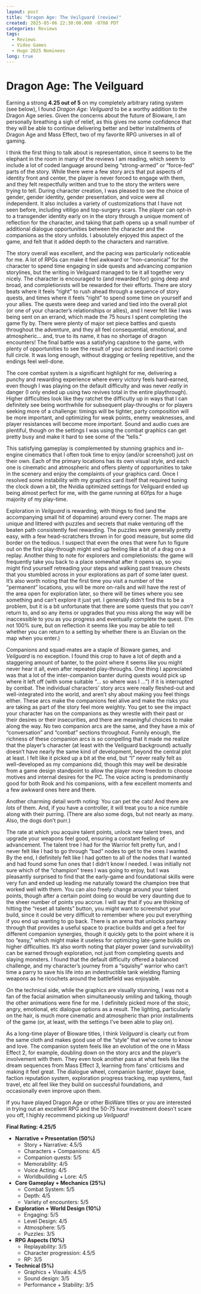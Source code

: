 ```yaml
---
layout: post
title: "Dragon Age: The Veilguard (review)"
created: 2025-05-06 22:30:00.000 -0700 PDT
categories: Reviews
tags: 
  - Reviews
  - Video Games
  - Hugo 2025 Nominees
long: true
---
```


# Dragon Age: The Veilguard

Earning a strong **4.25 out of 5** on my completely arbitrary rating system (see below), I found *Dragon Age: Veilguard* to be a worthy addition to the Dragon Age series. Given the concerns about the future of Bioware, I am personally breathing a sigh of relief, as this gives me some confidence that they will be able to continue delivering better and better installments of Dragon Age and Mass Effect, two of my favorite RPG universes in all of gaming.

I think the first thing to talk about is representation, since it seems to be the elephant in the room in many of the reviews I am reading, which seem to include a lot of coded language around being “strong-armed” or “force-fed” parts of the story. While there were a few story arcs that put aspects of identity front and center, the player is never forced to engage with them, and they felt respectfully written and true to the story the writers were trying to tell. During character creation, I was pleased to see the choice of gender, gender identity, gender presentation, and voice were all independent. It also includes a variety of customizations that I have not seen before, including vitiligo and top-surgery scars. The player can opt-in to a transgender identity early on in the story through a unique moment of reflection for the character, and taking that path opens up a small number of additional dialogue opportunities between the character and the companions as the story unfolds. I absolutely enjoyed this aspect of the game, and felt that it added depth to the characters and narrative.

The story overall was excellent, and the pacing was particularly noticeable for me. A lot of RPGs can make it feel awkward or “non-canonical” for the character to spend time engaging in side quests and advancing companion storylines, but the writing in Veilguard managed to tie it all together very nicely.  The character is encouraged to (and rewarded for) going deep and broad, and completionists will be rewarded for their efforts.  There are story beats where it feels “right” to rush ahead through a sequence of story quests, and times where it feels “right” to spend some time on yourself and your allies.  The quests were deep and varied and tied into the overall plot (or one of your character’s relationships or allies), and I never felt like I was being sent on an errand, which made the 75 hours I spent completing the game fly by.  There were plenty of major set piece battles and quests throughout the adventure, and they all feel consequential, emotional, and atmospheric… and, true to its name, it has no shortage of dragon encounters\! The final battle was a satisfying capstone to the game, with plenty of opportunities to see the result of your actions (and inaction) come full circle.  It was long enough, without dragging or feeling repetitive, and the endings feel well-done.

The core combat system is a significant highlight for me, delivering a punchy and rewarding experience where every victory feels hard-earned, even though I was playing on the default difficulty and was never *really* in danger (I only ended up using two revives total in the entire playthrough). Higher difficulties look like they ratchet the difficulty up in ways that I can definitely see being worthwhile for subsequent play-throughs or for players seeking more of a challenge: timings will be tighter, party composition will be more important, and optimizing for weak points, enemy weaknesses, and player resistances will become more important.  Sound and audio cues are plentiful, though on the settings I was using the combat graphics can get pretty busy and make it hard to see some of the “tells.”

This satisfying gameplay is complemented by stunning graphics and in-engine cinematics that I often took time to enjoy (and/or screenshot) just on their own.  Each of the primary locations has its own visual style, and each one is cinematic and atmospheric and offers plenty of opportunities to take in the scenery and enjoy the complaints of your graphics card.  Once I resolved some instability with my graphics card itself that required tuning the clock down a bit, the Nvidia optimized settings for Veilguard ended up being almost perfect for me, with the game running at 60fps for a huge majority of my play-time.

Exploration in *Veilguard* is rewarding, with things to find (and the accompanying small hit of dopamine) around every corner. The maps are unique and littered with puzzles and secrets that make venturing off the beaten path consistently feel rewarding. The puzzles were generally pretty easy, with a few head-scratchers thrown in for good measure, but some did border on the tedious. I suspect that even the ones that were fun to figure out on the first play-through might end up feeling like a bit of a drag on a replay. Another thing to note for explorers and completionists: the game will frequently take you back to a place somewhat after it opens up, so you might find yourself retreading your steps and walking past treasure chests that you stumbled across in your explorations as part of some later quest.  It’s also worth noting that the first time you visit a number of the “permanent” locations, you will be more on-rails and will have the rest of the area open for exploration later, so there will be times where you see something and can’t explore it just yet. I generally didn’t find this to be a problem, but it is a bit unfortunate that there are some quests that you *can’t* return to, and so any items or upgrades that you miss along the way will be inaccessible to you as you progress and eventually complete the quest. (I’m not 100% sure, but on reflection it seems like you may be able to tell whether you can return to a setting by whether there is an Eluvian on the map when you enter.)

Companions and squad-mates are a staple of Bioware games, and *Veilguard* is no exception. I found this crop to have a lot of depth and a staggering amount of banter, to the point where it seems like you might never hear it all, even after repeated play-throughs.  One thing I appreciated was that a lot of the inter-companion banter during quests would pick up where it left off (with some suitable “... so where was I …”) if it is interrupted by combat.  The individual characters’ story arcs were really fleshed-out and well-integrated into the world, and aren’t shy about making you feel things either. These arcs make the companions feel alive and make the risks you are taking as part of the story feel more weighty.  You get to see the impact your character has on the companions as they wrestle with their past or their desires or their insecurities, and there are meaningful choices to make along the way.  No two companion arcs are the same, and they have a mix of “conversation” and “combat” sections throughout. Funnily enough, the richness of these companion arcs is so compelling that it made me realize that the player’s character (at least with the Veilguard background) actually doesn’t have nearly the same kind of development, beyond the central plot at least.  I felt like it picked up a bit at the end, but “I” never really felt as well-developed as my companions did, though this may well be desirable from a game design standpoint to allow the player more freedom to choose motives and internal desires for the PC. The voice acting is predominantly good for both Rook and his companions, with a few excellent moments and a few awkward ones here and there.

Another charming detail worth noting: You can pet the cats\! And there are *lots* of them. And, if you have a controller, it will treat you to a nice rumble along with their purring. (There are also some dogs, but not nearly as many. Also, the dogs don’t purr.)

The rate at which you acquire talent points, unlock new talent trees, and upgrade your weapons feel good, ensuring a constant feeling of advancement.  The talent tree I had for the Warrior felt pretty fun, and I never felt like I had to go through “bad” nodes to get to the ones I wanted.  By the end, I definitely felt like I had gotten to all of the nodes that I wanted and had found some fun ones that I didn’t know I needed.  I was initially not sure which of the “champion” trees I was going to enjoy, but I was pleasantly surprised to find that the early-game and foundational skills were very fun and ended up leading me naturally toward the champion tree that worked well with them. You can also freely change around your talent points, though after a certain point doing so would be very daunting due to the sheer number of points you accrue.  I will say that if you are thinking of hitting the “reset all talents” button, you might want to screenshot your build, since it could be very difficult to remember where you put everything if you end up wanting to go back. There is an arena that unlocks partway through that provides a useful space to practice builds and get a feel for different companion synergies, though it quickly gets to the point where it is too “easy,” which might make it useless for optimizing late-game builds on higher difficulties. It’s also worth noting that player power (and survivability) can be earned through exploration, not just from completing quests and slaying monsters. I found that the default difficulty offered a balanced challenge, and my character’s journey from a “squishy” warrior who can’t time a parry to save his life into an indestructible tank wielding flaming weapons as he ricochets around the battlefield was enjoyable.

On the technical side, while the graphics are visually stunning, I was not a fan of the facial animation when simultaneously smiling and talking, though the other animations were fine for me. I definitely picked more of the stoic, angry, emotional, etc dialogue options as a result. The lighting, particularly on the hair, is much more cinematic and atmospheric than prior installments of the game (or, at least, with the settings I’ve been able to play on).

As a long-time player of Bioware titles, I think *Veilguard* is clearly cut from the same cloth and makes good use of the “style” that we’ve come to know and love.  The companion system feels like an evolution of the one in Mass Effect 2, for example, doubling down on the story arcs and the player’s involvement with them.  They even took another pass at what feels like the dream sequences from Mass Effect 3, learning from fans’ criticisms and making it feel great.  The dialogue wheel, companion banter, player base, faction reputation system, exploration progress tracking, map systems, fast travel, etc all feel like they build on successful foundations, and occasionally even improve upon them.

If you have played Dragon Age or other BioWare titles or you are interested in trying out an excellent RPG and the 50-75 hour investment doesn’t scare you off, I highly recommend picking up *Veilguard\!*

**Final Rating: 4.25/5**

* **Narrative \+ Presentation (50%)**  
  * Story \+ Narrative: 4.5/5  
  * Characters \+ Companions: 4/5  
  * Companion quests: 5/5  
  * Memorability: 4/5  
  * Voice Acting: 4/5  
  * Worldbuilding \+ Lore: 4/5  
* **Core Gameplay \+ Mechanics (25%)**  
  * Combat System: 5/5  
  * Depth: 4/5  
  * Variety of encounters: 5/5  
* **Exploration \+ World Design (10%)**  
  * Engaging: 5/5  
  * Level Design: 4/5  
  * Atmosphere: 5/5  
  * Puzzles: 3/5  
* **RPG Aspects (10%)**  
  * Replayability: 3/5  
  * Character progression: 4.5/5  
  * RP: 3/5  
* **Technical (5%)**  
  * Graphics \+ Visuals: 4.5/5  
  * Sound design: 3/5  
  * Performance \+ Stability: 3/5
